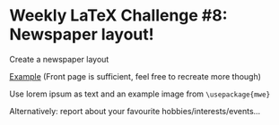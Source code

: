 # Weekly LaTeX Challenge #8: Newspaper layout!

Create a newspaper layout

[Example](https://cdn.flipsnack.com/template/3544/medium.webp?v=1611583883) (Front page is sufficient, feel free to recreate more though)

Use lorem ipsum as text and an example image from `\usepackage{mwe}`

Alternatively: report about your favourite hobbies/interests/events...
